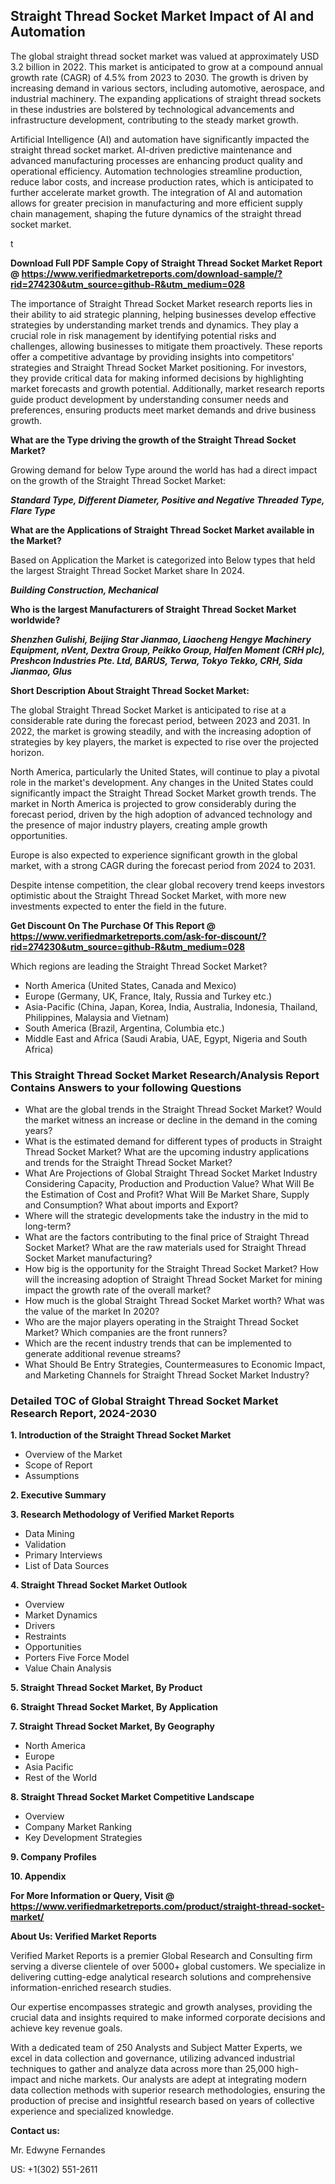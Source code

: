 <h2>Straight Thread Socket Market Impact of AI and Automation</h2><p>The global straight thread socket market was valued at approximately USD 3.2 billion in 2022. This market is anticipated to grow at a compound annual growth rate (CAGR) of 4.5% from 2023 to 2030. The growth is driven by increasing demand in various sectors, including automotive, aerospace, and industrial machinery. The expanding applications of straight thread sockets in these industries are bolstered by technological advancements and infrastructure development, contributing to the steady market growth.</p><p>Artificial Intelligence (AI) and automation have significantly impacted the straight thread socket market. AI-driven predictive maintenance and advanced manufacturing processes are enhancing product quality and operational efficiency. Automation technologies streamline production, reduce labor costs, and increase production rates, which is anticipated to further accelerate market growth. The integration of AI and automation allows for greater precision in manufacturing and more efficient supply chain management, shaping the future dynamics of the straight thread socket market.</p>t</p><p id="" class=""><strong>Download Full PDF Sample Copy of Straight Thread Socket Market Report @ <a href="https://www.verifiedmarketreports.com/download-sample/?rid=274230&utm_source=github-R&utm_medium=028" target="_blank">https://www.verifiedmarketreports.com/download-sample/?rid=274230&utm_source=github-R&utm_medium=028</a></strong></p><p>The importance of&nbsp;Straight Thread Socket Market research reports lies in their ability to aid strategic planning, helping businesses develop effective strategies by understanding market trends and dynamics. They play a crucial role in risk management by identifying potential risks and challenges, allowing businesses to mitigate them proactively. These reports offer a competitive advantage by providing insights into competitors' strategies and Straight Thread Socket Market positioning. For investors, they provide critical data for making informed decisions by highlighting market forecasts and growth potential. Additionally, market research reports guide product development by understanding consumer needs and preferences, ensuring products meet market demands and drive business growth.</p><p><strong>What are the&nbsp;Type driving the growth of the Straight Thread Socket Market?</strong></p><p id="" class="">Growing demand for below Type around the world has had a direct impact on the growth of the Straight Thread Socket Market:</p><em><strong>Standard Type, Different Diameter, Positive and Negative Threaded Type, Flare Type</strong></em></p><strong>What are the&nbsp;Applications&nbsp;of Straight Thread Socket Market available in the Market?</strong></p><p id="" class="">Based on Application the Market is categorized into Below types that held the largest Straight Thread Socket Market share In 2024.</p><em><strong>Building Construction, Mechanical</strong></em></p><strong>Who is the largest Manufacturers of Straight Thread Socket Market worldwide?</strong></p><p><em><strong>Shenzhen Gulishi, Beijing Star Jianmao, Liaocheng Hengye Machinery Equipment, nVent, Dextra Group, Peikko Group, Halfen Moment (CRH plc), Preshcon Industries Pte. Ltd, BARUS, Terwa, Tokyo Tekko, CRH, Sida Jianmao, Glus</strong></em></p><p id="" class=""><strong>Short Description About Straight Thread Socket Market:</strong></p><p>The global Straight Thread Socket Market is anticipated to rise at a considerable rate during the forecast period, between 2023 and 2031. In 2022, the market is growing steadily, and with the increasing adoption of strategies by key players, the market is expected to rise over the projected horizon.</p><p>North America, particularly the United States, will continue to play a pivotal role in the market's development. Any changes in the United States could significantly impact the Straight Thread Socket Market growth trends. The market in North America is projected to grow considerably during the forecast period, driven by the high adoption of advanced technology and the presence of major industry players, creating ample growth opportunities.</p><p>Europe is also expected to experience significant growth in the global market, with a strong CAGR during the forecast period from 2024 to 2031.</p><p>Despite intense competition, the clear global recovery trend keeps investors optimistic about the Straight Thread Socket Market, with more new investments expected to enter the field in the future.</p><p id="" class=""><strong>Get Discount On The Purchase Of This Report @ <a href="https://www.verifiedmarketreports.com/ask-for-discount/?rid=274230&utm_source=github-R&utm_medium=028" target="_blank">https://www.verifiedmarketreports.com/ask-for-discount/?rid=274230&utm_source=github-R&utm_medium=028</a></strong></p>Which regions are leading the Straight Thread Socket Market?</p><ul><li>North America (United States, Canada and Mexico)</li><li>Europe (Germany, UK, France, Italy, Russia and Turkey etc.)</li><li>Asia-Pacific (China, Japan, Korea, India, Australia, Indonesia, Thailand, Philippines, Malaysia and Vietnam)</li><li>South America (Brazil, Argentina, Columbia etc.)</li><li>Middle East and Africa (Saudi Arabia, UAE, Egypt, Nigeria and South Africa)</li></ul><h3 id="" class="">This Straight Thread Socket Market Research/Analysis Report Contains Answers to your following Questions</h3><ul><li>What are the global trends in the Straight Thread Socket Market? Would the market witness an increase or decline in the demand in the coming years?</li><li>What is the estimated demand for different types of products in Straight Thread Socket Market? What are the upcoming industry applications and trends for the Straight Thread Socket Market?</li><li>What Are Projections of Global Straight Thread Socket Market Industry Considering Capacity, Production and Production Value? What Will Be the Estimation of Cost and Profit? What Will Be Market Share, Supply and Consumption? What about imports and Export?</li><li>Where will the strategic developments take the industry in the mid to long-term?</li><li>What are the factors contributing to the final price of Straight Thread Socket Market? What are the raw materials used for Straight Thread Socket Market manufacturing?</li><li>How big is the opportunity for the Straight Thread Socket Market? How will the increasing adoption of Straight Thread Socket Market for mining impact the growth rate of the overall market?</li><li>How much is the global Straight Thread Socket Market worth? What was the value of the market In 2020?</li><li>Who are the major players operating in the Straight Thread Socket Market? Which companies are the front runners?</li><li>Which are the recent industry trends that can be implemented to generate additional revenue streams?</li><li>What Should Be Entry Strategies, Countermeasures to Economic Impact, and Marketing Channels for Straight Thread Socket Market Industry?</li></ul><h3 id="" class="">Detailed TOC of Global Straight Thread Socket Market Research Report, 2024-2030</h3><p id="" class=""><strong>1. Introduction of the Straight Thread Socket Market</strong></p><ul><li>Overview of the Market</li><li>Scope of Report</li><li>Assumptions</li></ul><p id="" class=""><strong>2. Executive Summary</strong></p><p id="" class=""><strong>3. Research Methodology of Verified Market Reports</strong></p><ul><li>Data Mining</li><li>Validation</li><li>Primary Interviews</li><li>List of Data Sources</li></ul><p id="" class=""><strong>4. Straight Thread Socket Market Outlook</strong></p><ul><li>Overview</li><li>Market Dynamics</li><li>Drivers</li><li>Restraints</li><li>Opportunities</li><li>Porters Five Force Model</li><li>Value Chain Analysis</li></ul><p id="" class=""><strong>5. Straight Thread Socket Market, By Product</strong></p><p id="" class=""><strong>6. Straight Thread Socket Market, By Application</strong></p><p id="" class=""><strong>7. Straight Thread Socket Market, By Geography</strong></p><ul><li>North America</li><li>Europe</li><li>Asia Pacific</li><li>Rest of the World</li></ul><p id="" class=""><strong>8. Straight Thread Socket Market Competitive Landscape</strong></p><ul><li>Overview</li><li>Company Market Ranking</li><li>Key Development Strategies</li></ul><p id="" class=""><strong>9. Company Profiles</strong></p><p id="" class=""><strong>10. Appendix</strong></p><p id="" class=""><strong>For More Information or Query, Visit @ <a href="https://www.verifiedmarketreports.com/product/straight-thread-socket-market/" target="_blank">https://www.verifiedmarketreports.com/product/straight-thread-socket-market/</a></strong></p><p id="" class=""><strong>About Us: Verified Market Reports</strong></p><p id="" class="">Verified Market Reports is a premier Global Research and Consulting firm serving a diverse clientele of over 5000+ global customers. We specialize in delivering cutting-edge analytical research solutions and comprehensive information-enriched research studies.</p><p id="" class="">Our expertise encompasses strategic and growth analyses, providing the crucial data and insights required to make informed corporate decisions and achieve key revenue goals.</p><p id="" class="">With a dedicated team of 250 Analysts and Subject Matter Experts, we excel in data collection and governance, utilizing advanced industrial techniques to gather and analyze data across more than 25,000 high-impact and niche markets. Our analysts are adept at integrating modern data collection methods with superior research methodologies, ensuring the production of precise and insightful research based on years of collective experience and specialized knowledge.</p><p id="" class=""><strong>Contact us:</strong></p><p id="" class="">Mr. Edwyne Fernandes</p><p id="" class="">US: +1(302) 551-2611</p>